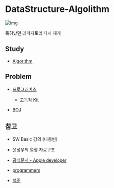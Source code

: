 # DataStructure-Algolithm

![img](https://i.namu.wiki/i/ShTzcoMeHE4voCN_b3hTBqixr8Z2NO_O8XEIFIhN3_7rbIfSdq0hUfUw5GJJoF55QatW6GRiwpI9qbX3tI0Mlg.webp)

묵혀났던 레파지토리 다시 재개
<br/>

## Study

- [Algorithm](https://github.com/BOLTB0X/DataStructure-Algorithm/tree/main/Algorithm)

## Problem

- [프로그래머스](https://github.com/BOLTB0X/DataStructure_Argolithm/tree/main/%ED%94%84%EB%A1%9C%EA%B7%B8%EB%9E%98%EB%A8%B8%EC%8A%A4)

  - [고득점 Kit](https://github.com/BOLTB0X/DataStructure_Argolithm/blob/main/%EC%BD%94%EB%94%A9%ED%85%8C%EC%8A%A4%ED%8A%B8%20%EA%B3%A0%EB%93%9D%EC%A0%90%20Kit/README.md)
    <br/>

- [BOJ](https://github.com/BOLTB0X/DataStructure_Argolithm/tree/main/BOJ)
  <br/>

## 참고

- SW Basic 강의 (나동빈)

- 윤성우의 열혈 자료구조

- [공식문서 - Apple developer](https://developer.apple.com/documentation/)

- [programmers](https://programmers.co.kr)

- [백준](https://www.acmicpc.net)
